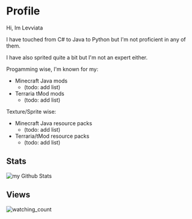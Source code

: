 # Profile
Hi, Im Levviata

I have touched from C# to Java to Python but I'm not proficient in any of them.

I have also sprited quite a bit but I'm not an expert either.

Progamming wise, I'm known for my:
- Minecraft Java mods
  - (todo: add list)
- Terraria tMod mods
  - (todo: add list)  

Texture/Sprite wise:
- Minecraft Java resource packs
  - (todo: add list)
- Terraria/tMod resource packs
  - (todo: add list)

## Stats

<!-- 
Base background color: #00193d

Background color gradient: #161d27, #273345, #374962

Base text color: #bacce8

Base title color: #547096

-->

<img align="center" src="https://github-readme-stats.vercel.app/api?username=levviata&include_all_commits=true&count_private=true&show_icons=true&line_height=20&title_color=ccffcc&icon_color=ccf9ff&text_color=cce0ff&bg_color=09101b,09191b,0c180c" alt="my Github Stats"/>

## Views
<img src="https://widgetbite.com/stats/levviata" alt="watching_count" />
 
